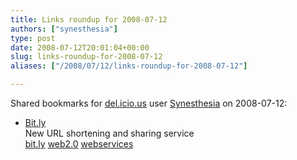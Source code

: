 ```yaml
---
title: Links roundup for 2008-07-12
authors: ["synesthesia"]
type: post
date: 2008-07-12T20:01:04+00:00
slug: links-roundup-for-2008-07-12 
aliases: ["/2008/07/12/links-roundup-for-2008-07-12"]

---
```

Shared bookmarks for [del.icio.us][1] user [Synesthesia][2] on 2008-07-12:

  * [Bit.ly][3]  
    New URL shortening and sharing service  
    [bit.ly][4] [web2.0][5] [webservices][6]

 [1]: https://del.icio.us/
 [2]: https://del.icio.us/synesthesia
 [3]: https://www.readwriteweb.com/archives/bitly_alternative_to_tinyurl.php
 [4]: https://del.icio.us/synesthesia/bit.ly
 [5]: https://del.icio.us/synesthesia/web2.0
 [6]: https://del.icio.us/synesthesia/webservices